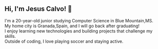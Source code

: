 ## Hi, I'm Jesus Calvo! 👋

I'm a 20-year-old junior studying Computer Science in Blue Mountain,MS.
My home city is Granada,Spain, and I will go back after graduating!  
I enjoy learning new technologies and building projects that challenge my skills.  
Outside of coding, I love playing soccer and staying active.

<!--
**jesuusss18/jesuusss18** is a ✨ _special_ ✨ repository because its `README.md` (this file) appears on your GitHub profile.

Here are some ideas to get you started:

- 🔭 I’m currently working on ...
- 🌱 I’m currently learning ...
- 👯 I’m looking to collaborate on ...
- 🤔 I’m looking for help with ...
- 💬 Ask me about ...
- 📫 How to reach me: ...
- 😄 Pronouns: ...
- ⚡ Fun fact: ...
-->

